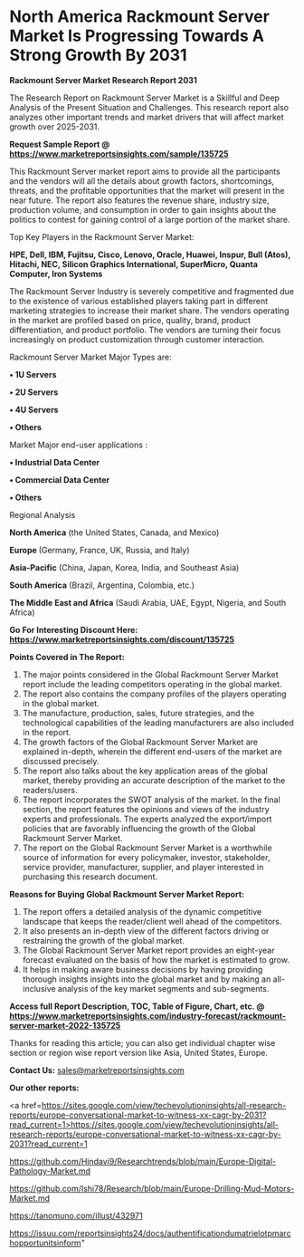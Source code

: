 # North America Rackmount Server Market Is Progressing Towards A Strong Growth By 2031

<strong>Rackmount Server Market Research Report 2031</strong>

The Research Report on Rackmount Server Market is a Skillful and Deep Analysis of the Present Situation and Challenges. This research report also analyzes other important trends and market drivers that will affect market growth over 2025-2031.

<strong>Request Sample Report @ <a href=https://www.marketreportsinsights.com/sample/135725>https://www.marketreportsinsights.com/sample/135725</a></strong>

This Rackmount Server market report aims to provide all the participants and the vendors will all the details about growth factors, shortcomings, threats, and the profitable opportunities that the market will present in the near future. The report also features the revenue share, industry size, production volume, and consumption in order to gain insights about the politics to contest for gaining control of a large portion of the market share.

Top Key Players in the Rackmount Server Market:

<strong>HPE, Dell, IBM, Fujitsu, Cisco, Lenovo, Oracle, Huawei, Inspur, Bull (Atos), Hitachi, NEC, Silicon Graphics International, SuperMicro, Quanta Computer, Iron Systems</strong>

The Rackmount Server Industry is severely competitive and fragmented due to the existence of various established players taking part in different marketing strategies to increase their market share. The vendors operating in the market are profiled based on price, quality, brand, product differentiation, and product portfolio. The vendors are turning their focus increasingly on product customization through customer interaction.

Rackmount Server Market Major Types are:

<strong>• 1U Servers

• 2U Servers

• 4U Servers

• Others</strong>

Market Major end-user applications :

<strong>• Industrial Data Center

• Commercial Data Center

• Others</strong>

Regional Analysis

</u><strong><b>North America</b></strong> (the United States, Canada, and Mexico)

<strong><b>Europe </b></strong>(Germany, France, UK, Russia, and Italy)

<strong><b>Asia-Pacific</b></strong> (China, Japan, Korea, India, and Southeast Asia)

<strong><b>South America</b></strong> (Brazil, Argentina, Colombia, etc.)

<strong><b>The Middle East and Africa</b></strong> (Saudi Arabia, UAE, Egypt, Nigeria, and South Africa)

<strong>Go For Interesting Discount Here: <a href=https://www.marketreportsinsights.com/discount/135725>https://www.marketreportsinsights.com/discount/135725</a></strong>

<strong>Points Covered in The Report:</strong>
<ol>
  <li>The major points considered in the Global Rackmount Server Market report include the leading competitors operating in the global market.</li>
  <li>The report also contains the company profiles of the players operating in the global market.</li>
  <li>The manufacture, production, sales, future strategies, and the technological capabilities of the leading manufacturers are also included in the report.</li>
  <li>The growth factors of the Global Rackmount Server Market are explained in-depth, wherein the different end-users of the market are discussed precisely.</li>
  <li>The report also talks about the key application areas of the global market, thereby providing an accurate description of the market to the readers/users.</li>
  <li>The report incorporates the SWOT analysis of the market. In the final section, the report features the opinions and views of the industry experts and professionals. The experts analyzed the export/import policies that are favorably influencing the growth of the Global Rackmount Server Market.</li>
  <li>The report on the Global Rackmount Server Market is a worthwhile source of information for every policymaker, investor, stakeholder, service provider, manufacturer, supplier, and player interested in purchasing this research document.</li>
</ol>
<strong>Reasons for Buying Global Rackmount Server Market Report:</strong>

<ol>
  <li>The report offers a detailed analysis of the dynamic competitive landscape that keeps the reader/client well ahead of the competitors.</li>
  <li>It also presents an in-depth view of the different factors driving or restraining the growth of the global market.</li>
  <li>The Global Rackmount Server Market report provides an eight-year forecast evaluated on the basis of how the market is estimated to grow.</li>
  <li>It helps in making aware business decisions by having providing thorough insights insights into the global market and by making an all-inclusive analysis of the key market segments and sub-segments.</li>
</ol>
<strong>Access full Report Description, TOC, Table of Figure, Chart, etc. @ <a href=https://www.marketreportsinsights.com/industry-forecast/rackmount-server-market-2022-135725>https://www.marketreportsinsights.com/industry-forecast/rackmount-server-market-2022-135725</a></strong>


Thanks for reading this article; you can also get individual chapter wise section or region wise report version like Asia, United States, Europe.

<strong>Contact Us:</strong>
sales@marketreportsinsights.com

<strong>Our other reports:</strong>

<a href=https://sites.google.com/view/techevolutioninsights/all-research-reports/europe-conversational-market-to-witness-xx-cagr-by-2031?read_current=1>https://sites.google.com/view/techevolutioninsights/all-research-reports/europe-conversational-market-to-witness-xx-cagr-by-2031?read_current=1</a>

<a href=https://github.com/Hindavi9/Researchtrends/blob/main/Europe-Digital-Pathology-Market.md>https://github.com/Hindavi9/Researchtrends/blob/main/Europe-Digital-Pathology-Market.md</a>

<a href=https://github.com/Ishi78/Research/blob/main/Europe-Drilling-Mud-Motors-Market.md>https://github.com/Ishi78/Research/blob/main/Europe-Drilling-Mud-Motors-Market.md</a>

<a href=https://tanomuno.com/illust/432971>https://tanomuno.com/illust/432971</a>

<a href=https://issuu.com/reportsinsights24/docs/authentificationdumatrielotpmarchopportunitsinform>https://issuu.com/reportsinsights24/docs/authentificationdumatrielotpmarchopportunitsinform</a>"
